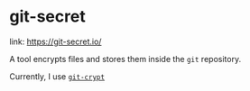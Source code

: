 # git-secret

link: https://git-secret.io/

A tool encrypts files and stores them inside the `git` repository.

Currently, I use [`git-crypt`](https://github.com/AGWA/git-crypt)